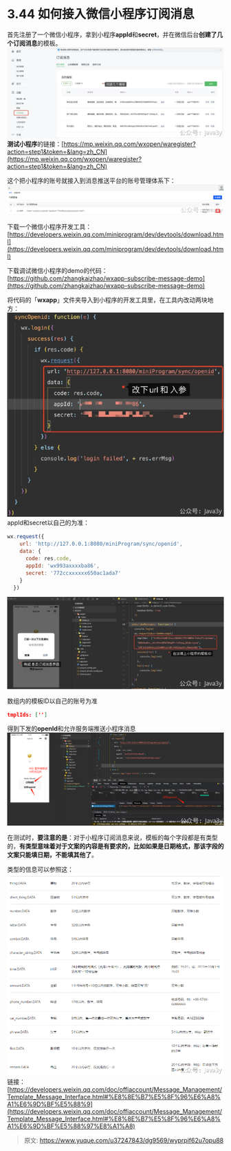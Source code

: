 # 3.44 如何接入微信小程序订阅消息

首先注册了一个微信小程序，拿到小程序**appId**和**secret**，并在微信后台**创建了几个订阅消息**的模板。
![1671087661602-f8c774e6-6bee-495c-87ca-fe390d21849b.jpeg](./img/s8TH-1yL4Wmm_3i0/1671087661602-f8c774e6-6bee-495c-87ca-fe390d21849b-701852.jpeg)
**测试小程序**的链接：[https://mp.weixin.qq.com/wxopen/waregister?action=step1&token=&lang=zh_CN](https://mp.weixin.qq.com/wxopen/waregister?action=step1&token=&lang=zh_CN)

这个把小程序的账号就接入到消息推送平台的账号管理体系下：
![image.png](./img/s8TH-1yL4Wmm_3i0/1671088131207-e0a32faf-e9d4-47df-b103-10d69023b13a-858186.png)

下载一个微信小程序开发工具：[https://developers.weixin.qq.com/miniprogram/dev/devtools/download.html](https://developers.weixin.qq.com/miniprogram/dev/devtools/download.html)

下载调试微信小程序的demo的代码：[https://github.com/zhangkaizhao/wxapp-subscribe-message-demo](https://github.com/zhangkaizhao/wxapp-subscribe-message-demo)

将代码的「**wxapp**」文件夹导入到小程序的开发工具里，在工具内改动两块地方：
![1671088285543-fbe4035b-0ff9-4496-98fa-563f59761cb6.jpeg](./img/s8TH-1yL4Wmm_3i0/1671088285543-fbe4035b-0ff9-4496-98fa-563f59761cb6-951719.jpeg)
appId和secret以自己的为准：
```javascript
wx.request({
    url: 'http://127.0.0.1:8080/miniProgram/sync/openid',
    data: {
      code: res.code,
      appId: 'wx993axxxxba86',
      secret: '772ccxxxxxx650ac1ada7'
    }
  })
```
![1671088295207-aee4a056-bb0a-4aaf-934e-33b73f07039c.jpeg](./img/s8TH-1yL4Wmm_3i0/1671088295207-aee4a056-bb0a-4aaf-934e-33b73f07039c-666784.jpeg)

数组内的模板ID以自己的账号为准
```json
tmplIds: ['']
```

得到下发的**openId**和允许服务端推送小程序消息
![image.png](./img/s8TH-1yL4Wmm_3i0/1671089351156-0765668e-6216-486e-8a59-d5efd180f0b2-892618.png)

在测试时，**要注意的是**：对于小程序订阅消息来说，模板的每个字段都是有类型的，**有类型意味着对于文案的内容是有要求的，比如如果是日期格式，那该字段的文案只能填日期，不能填其他了**。

类型的信息可以参照这：
![image.png](./img/s8TH-1yL4Wmm_3i0/1671089678221-0c1b36db-15b9-4844-a8a1-19257c536798-323965.png)
链接：[https://developers.weixin.qq.com/doc/offiaccount/Message_Management/Template_Message_Interface.html#%E8%8E%B7%E5%8F%96%E6%A8%A1%E6%9D%BF%E5%88%9](https://developers.weixin.qq.com/doc/offiaccount/Message_Management/Template_Message_Interface.html#%E8%8E%B7%E5%8F%96%E6%A8%A1%E6%9D%BF%E5%88%97%E8%A1%A8)


> 原文: <https://www.yuque.com/u37247843/dg9569/wyprpif62u7opu88>